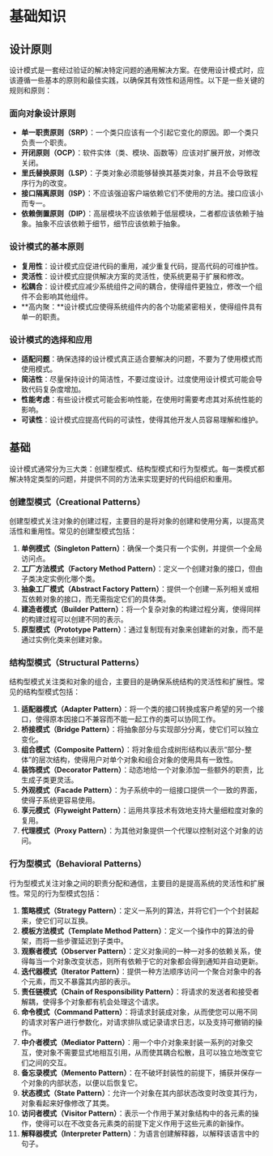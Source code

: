 # 基础知识

## 设计原则

设计模式是一套经过验证的解决特定问题的通用解决方案。在使用设计模式时，应该遵循一些基本的原则和最佳实践，以确保其有效性和适用性。以下是一些关键的规则和原则：

### 面向对象设计原则
- **单一职责原则（SRP）**：一个类只应该有一个引起它变化的原因。即一个类只负责一个职责。
- **开闭原则（OCP）**：软件实体（类、模块、函数等）应该对扩展开放，对修改关闭。
- **里氏替换原则（LSP）**：子类对象必须能够替换其基类对象，并且不会导致程序行为的改变。
- **接口隔离原则（ISP）**：不应该强迫客户端依赖它们不使用的方法。接口应该小而专一。
- **依赖倒置原则（DIP）**：高层模块不应该依赖于低层模块，二者都应该依赖于抽象。抽象不应该依赖于细节，细节应该依赖于抽象。
### 设计模式的基本原则
- **复用性**：设计模式应促进代码的重用，减少重复代码，提高代码的可维护性。
- **灵活性**：设计模式应提供解决方案的灵活性，使系统更易于扩展和修改。
- **松耦合**：设计模式应减少系统组件之间的耦合，使得组件更独立，修改一个组件不会影响其他组件。
- **高内聚：**设计模式应使得系统组件内的各个功能紧密相关，使得组件具有单一的职责。
### 设计模式的选择和应用
- **适配问题**：确保选择的设计模式真正适合要解决的问题，不要为了使用模式而使用模式。
- **简洁性**：尽量保持设计的简洁性，不要过度设计。过度使用设计模式可能会导致代码复杂度增加。
- **性能考虑**：有些设计模式可能会影响性能，在使用时需要考虑其对系统性能的影响。
- **可读性**：设计模式应提高代码的可读性，使得其他开发人员容易理解和维护。


## 基础
设计模式通常分为三大类：创建型模式、结构型模式和行为型模式。每一类模式都解决特定类型的问题，并提供不同的方法来实现更好的代码组织和重用。

### 创建型模式（Creational Patterns）
创建型模式关注对象的创建过程，主要目的是将对象的创建和使用分离，以提高灵活性和重用性。常见的创建型模式包括：
1. **单例模式（Singleton Pattern）**：确保一个类只有一个实例，并提供一个全局访问点。
2. **工厂方法模式（Factory Method Pattern）**：定义一个创建对象的接口，但由子类决定实例化哪个类。
3. **抽象工厂模式（Abstract Factory Pattern）**：提供一个创建一系列相关或相互依赖对象的接口，而无需指定它们的具体类。
4. **建造者模式（Builder Pattern）**：将一个复杂对象的构建过程分离，使得同样的构建过程可以创建不同的表示。
5. **原型模式（Prototype Pattern）**：通过复制现有对象来创建新的对象，而不是通过实例化类来创建对象。

### 结构型模式（Structural Patterns）
结构型模式关注类和对象的组合，主要目的是确保系统结构的灵活性和扩展性。常见的结构型模式包括：

1. **适配器模式（Adapter Pattern）**：将一个类的接口转换成客户希望的另一个接口，使得原本因接口不兼容而不能一起工作的类可以协同工作。
2. **桥接模式（Bridge Pattern）**：将抽象部分与实现部分分离，使它们可以独立变化。
3. **组合模式（Composite Pattern）**：将对象组合成树形结构以表示“部分-整体”的层次结构，使得用户对单个对象和组合对象的使用具有一致性。
4. **装饰模式（Decorator Pattern）**：动态地给一个对象添加一些额外的职责，比生成子类更灵活。
5. **外观模式（Facade Pattern）**：为子系统中的一组接口提供一个一致的界面，使得子系统更容易使用。
6. **享元模式（Flyweight Pattern）**：运用共享技术有效地支持大量细粒度对象的复用。
7. **代理模式（Proxy Pattern）**：为其他对象提供一个代理以控制对这个对象的访问。


### 行为型模式（Behavioral Patterns）
行为型模式关注对象之间的职责分配和通信，主要目的是提高系统的灵活性和扩展性。常见的行为型模式包括：

1. **策略模式（Strategy Pattern）**：定义一系列的算法，并将它们一个个封装起来，使它们可以互换。
2. **模板方法模式（Template Method Pattern）**：定义一个操作中的算法的骨架，而将一些步骤延迟到子类中。
3. **观察者模式（Observer Pattern）**：定义对象间的一种一对多的依赖关系，使得每当一个对象改变状态，则所有依赖于它的对象都会得到通知并自动更新。
4. **迭代器模式（Iterator Pattern）**：提供一种方法顺序访问一个聚合对象中的各个元素，而又不暴露其内部的表示。
5. **责任链模式（Chain of Responsibility Pattern）**：将请求的发送者和接受者解耦，使得多个对象都有机会处理这个请求。
6. **命令模式（Command Pattern）**：将请求封装成对象，从而使您可以用不同的请求对客户进行参数化，对请求排队或记录请求日志，以及支持可撤销的操作。
7. **中介者模式（Mediator Pattern）**：用一个中介对象来封装一系列的对象交互，使对象不需要显式地相互引用，从而使其耦合松散，且可以独立地改变它们之间的交互。
8. **备忘录模式（Memento Pattern）**：在不破坏封装性的前提下，捕获并保存一个对象的内部状态，以便以后恢复它。
9. **状态模式（State Pattern）**：允许一个对象在其内部状态改变时改变其行为，对象看起来好像修改了其类。
10. **访问者模式（Visitor Pattern）**：表示一个作用于某对象结构中的各元素的操作，使得可以在不改变各元素类的前提下定义作用于这些元素的新操作。
11. **解释器模式（Interpreter Pattern）**：为语言创建解释器，以解释该语言中的句子。